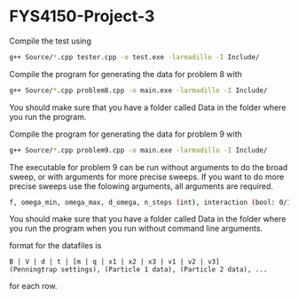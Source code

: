 # FYS4150-Project-3


Compile the test using

```bash
g++ Source/*.cpp tester.cpp -o test.exe -larmadillo -I Include/
```

Compile the program for generating the data for problem 8 with
```bash
g++ Source/*.cpp problem8.cpp -o main.exe -larmadillo -I Include/
```
You should make sure that you have a folder called Data in the folder where you run the program.

Compile the program for generating the data for problem 9 with
```bash
g++ Source/*.cpp problem9.cpp -o main.exe -larmadillo -I Include/
```
The executable for problem 9 can be run without arguments to do the broad sweep, or with arguments for more precise sweeps. If you want to do more precise sweeps use the folowing arguments, all arguments are required.
```bash
f, omega_min, omega_max, d_omega, n_steps (int), interaction (bool: 0/1), filename (string)
```
You should make sure that you have a folder called Data in the folder where you run the program when you run without command line arguments.




format for the datafiles is
```
B | V | d | t | [m | q | x1 | x2 | x3 | v1 | v2 | v3]
(Penningtrap settings), (Particle 1 data), (Particle 2 data), ...
```
for each row.

